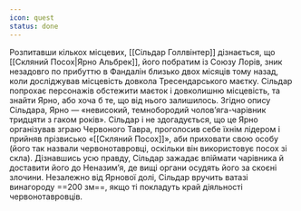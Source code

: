 ```yaml
---
icon: quest
status: done
---
```


Розпитавши кількох місцевих, [[Сільдар Голлвінтер]] дізнається, що [[Скляний Посох|Ярно Альбрек]], його побратим із Союзу Лорів, зник незадовго по прибуттю в Фандалін близько двох місяців тому назад, коли досліджував місцевість довкола Тресендарського маєтку. Сільдар попрохає персонажів обстежити маєток і довколишню місцевість, та знайти Ярно, або хоча б те, що від нього залишилось. Згідно опису Сільдара, Ярно — «невисокий, темнобородий чолов’яга-чарівник тридцяти з гаком років».
Сільдар і не здогадується, що це Ярно організував зграю Червоного Тавра, проголосив себе їхнім лідером і прийняв прізвисько «[[Скляний Посох]]», аби приховати свою особу (його так назвали червонотавровці, оскільки він використовує посох зі скла). Дізнавшись усю правду, Сільдар зажадає впіймати чарівника й доставити його до Неназим’я, де вищі органи осудять його за скоєні злочини. Незалежно від Ярнової долі, Сільдар вручить ватазі винагороду ==200 зм==, якщо ті покладуть край діяльності червонотавровців.